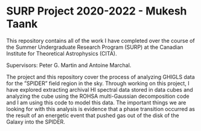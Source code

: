 # SURP Project 2020-2022 - Mukesh Taank

This repository contains all of the work I have completed over the course of the Summer Undergraduate Research Program (SURP) at the Canadian Institute for Theoretical Astrophysics (CITA).

Supervisors: Peter G. Martin and Antoine Marchal.

The project and this repository cover the process of analyzing GHIGLS data for the ”SPIDER” field region in the sky. Through working on this project, I have explored extracting archival HI spectral data stored in data cubes and analyzing the cube using the ROHSA multi-Gaussian decomposition code and I am using this code to model this data. The important things we are looking for with this analysis is evidence that a phase transition occurred as the result of an energetic event that pushed gas out of the disk of the Galaxy into the SPIDER.
